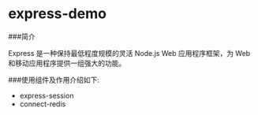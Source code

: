 # express-demo

###简介

Express 是一种保持最低程度规模的灵活 Node.js Web 应用程序框架，为 Web 和移动应用程序提供一组强大的功能。

###使用组件及作用介绍如下:

- express-session
- connect-redis
